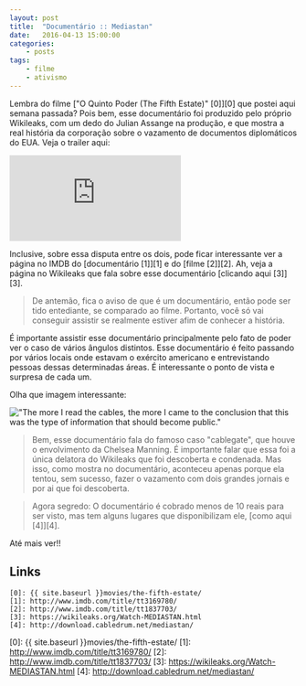 ```yaml
---
layout: post
title:	"Documentário :: Mediastan"
date:	2016-04-13 15:00:00
categories:
    - posts
tags:
    - filme
    - ativismo
---
```


Lembra do filme ["O Quinto Poder (The Fifth Estate)" \[0\]][0] que postei aqui semana passada? Pois bem, esse documentário foi produzido pelo próprio Wikileaks, com um dedo do Julian Assange na produção, e que mostra a real história da corporação sobre o vazamento de documentos diplomáticos do EUA. Veja o trailer aqui:

<iframe src="https://www.youtube.com/embed/vAXK6DxNvrA" frameborder="0" allowfullscreen></iframe>

Inclusive, sobre essa disputa entre os dois, pode ficar interessante ver a página no IMDB do [documentário \[1\]][1] e do [filme \[2\]][2]. Ah, veja a página no Wikileaks que fala sobre esse documentário [clicando aqui \[3\]][3].

> De antemão, fica o aviso de que é um documentário, então pode ser tido entediante, se comparado ao filme. Portanto, você só vai conseguir assistir se realmente estiver afim de conhecer a história.

É importante assistir esse documentário principalmente pelo fato de poder ver o caso de vários ângulos distintos. Esse documentário é feito passando por vários locais onde estavam o exército americano e entrevistando pessoas dessas determinadas áreas. É interessante o ponto de vista e surpresa de cada um.

Olha que imagem interessante:

!["The more I read the cables, the more I came to the conclusion that this was the type of information that should become public."](https://gjuniioor.github.io/images/posts/2016/17.png)

> Bem, esse documentário fala do famoso caso "cablegate", que houve o envolvimento da Chelsea Manning. É importante falar que essa foi a única delatora do Wikileaks que foi descoberta e condenada. Mas isso, como mostra no documentário, aconteceu apenas porque ela tentou, sem sucesso, fazer o vazamento com dois grandes jornais e por ai que foi descoberta.

> Agora segredo: O documentário é cobrado menos de 10 reais para ser visto, mas tem alguns lugares que disponibilizam ele, [como aqui \[4\]][4].

Até mais ver!!

## Links

~~~
[0]: {{ site.baseurl }}movies/the-fifth-estate/
[1]: http://www.imdb.com/title/tt3169780/
[2]: http://www.imdb.com/title/tt1837703/
[3]: https://wikileaks.org/Watch-MEDIASTAN.html
[4]: http://download.cabledrum.net/mediastan/
~~~

[0]: {{ site.baseurl }}movies/the-fifth-estate/
[1]: http://www.imdb.com/title/tt3169780/
[2]: http://www.imdb.com/title/tt1837703/
[3]: https://wikileaks.org/Watch-MEDIASTAN.html
[4]: http://download.cabledrum.net/mediastan/
